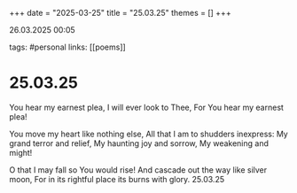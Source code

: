 +++
date = "2025-03-25"
title = "25.03.25"
themes = []
+++

26.03.2025 00:05

tags: #personal
links: [[poems]]

# 25.03.25

You hear my earnest plea,
I will ever look to Thee,
For You hear my earnest plea!

You move my heart like nothing else,
All that I am to shudders inexpress:
My grand terror and relief,
My haunting joy and sorrow,
My weakening and might!

O that I may fall so You would rise!
And cascade out the way like silver moon,
For in its rightful place its burns with glory.
25.03.25


